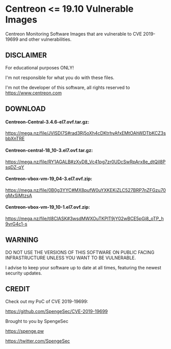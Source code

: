 # Centreon <= 19.10 Vulnerable Images
Centreon Monitoring Software Images that are vulnerable to CVE 2019-19699 and other vulnerabilities.
## DISCLAIMER ##
For educational purposes ONLY! 

I'm not responsible for what you do with these files. 

I'm not the developer of this software, all rights reserved to https://www.centreon.com

## DOWNLOAD ##
#### Centreon-Central-3.4.6-el7.ovf.tar.gz: ####
https://mega.nz/file/JVlSDI7S#rad3Rj5oXh4cDKtrhyAfxEMtOAhWDTbKCZ3sbbXnTRE

#### Centreon-central-18_10-3.el7.ovf.tar.gz: ####
https://mega.nz/file/RY1AGALB#zXyD8_Vc41pg7zr0UDcSwRpArx8e_dtQiI8PsqDZ-qY

#### Centreon-vbox-vm-19_04-3.el7.ovf.zip: ####
https://mega.nz/file/0B0g3YYC#MX8pufW0uYXKEKiZLC527BRP7nZFGzu70gMxSiMtzsA

#### Centreon-vbox-vm-19_10-1.el7.ovf.zip: ####
https://mega.nz/file/tI8ClASK#3wsdMWXOuTKPlT9jY02wBCE5pGi8_oTP_h9vrG4c1-s

## WARNING ##

DO NOT USE THE VERSIONS OF THIS SOFTWARE ON PUBLIC FACING INFRASTRUCTURE UNLESS YOU WANT TO BE VULNERABLE.

I advise to keep your software up to date at all times, featuring the newest security updates.

## CREDIT ##

Check out my PoC of CVE 2019-19699: 

https://github.com/SpengeSec/CVE-2019-19699

Brought to you by SpengeSec

https://spenge.pw

https://twitter.com/SpengeSec
